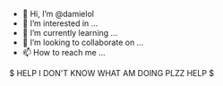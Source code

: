 - 👋 Hi, I’m @damielol
- 👀 I’m interested in ...
- 🌱 I’m currently learning ...
- 💞️ I’m looking to collaborate on ...
- 📫 How to reach me ...

<!---
damielol/damielol is a ✨ special ✨ repository because its `README.md` (this file) appears on your GitHub profile.
You can click the Preview link to take a look at your changes.
--->

$
HELP
I DON'T KNOW WHAT AM DOING
PLZZ
HELP
$
